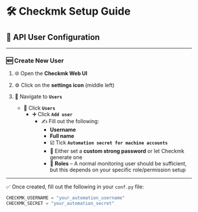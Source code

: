 # 🛠️ Checkmk Setup Guide

## 🔐 API User Configuration

---

### 🆕 Create New User

1. 🌐 Open the **Checkmk Web UI**
2. ⚙️ Click on the **settings icon** (middle left)
3. 👥 Navigate to **`Users`**

   - 👤 Click **`Users`**
     - ➕ Click **`Add user`**
       - ✍️ Fill out the following:
         - **Username**
         - **Full name**
         - ☑️ Tick **`Automation secret for machine accounts`**
         - 🔐 Either set a **custom strong password** or let Checkmk generate one
         - 👤 **Roles** – A normal monitoring user should be sufficient, but this depends on your specific role/permission setup

---

✅ Once created, fill out the following in your `conf.py` file:

```python
CHECKMK_USERNAME = "your_automation_username"
CHECKMK_SECRET = "your_automation_secret"
```
